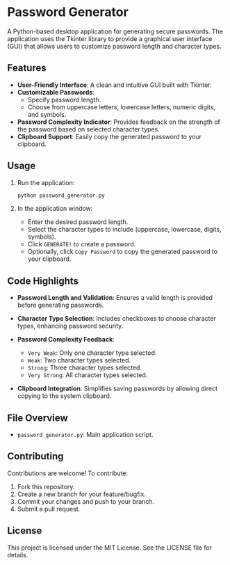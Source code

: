 # Password Generator

A Python-based desktop application for generating secure passwords. The application uses the Tkinter library to provide a graphical user interface (GUI) that allows users to customize password length and character types.

## Features

- **User-Friendly Interface**: A clean and intuitive GUI built with Tkinter.
- **Customizable Passwords**:
  - Specify password length.
  - Choose from uppercase letters, lowercase letters, numeric digits, and symbols.
- **Password Complexity Indicator**: Provides feedback on the strength of the password based on selected character types.
- **Clipboard Support**: Easily copy the generated password to your clipboard.


## Usage

1. Run the application:
   ```bash
   python password_generator.py
   ```

2. In the application window:
   - Enter the desired password length.
   - Select the character types to include (uppercase, lowercase, digits, symbols).
   - Click `GENERATE!` to create a password.
   - Optionally, click `Copy Password` to copy the generated password to your clipboard.

## Code Highlights

- **Password Length and Validation**:
  Ensures a valid length is provided before generating passwords.

- **Character Type Selection**:
  Includes checkboxes to choose character types, enhancing password security.

- **Password Complexity Feedback**:
  - `Very Weak`: Only one character type selected.
  - `Weak`: Two character types selected.
  - `Strong`: Three character types selected.
  - `Very Strong`: All character types selected.

- **Clipboard Integration**:
  Simplifies saving passwords by allowing direct copying to the system clipboard.

## File Overview

- `password_generator.py`: Main application script.

## Contributing

Contributions are welcome! To contribute:
1. Fork this repository.
2. Create a new branch for your feature/bugfix.
3. Commit your changes and push to your branch.
4. Submit a pull request.

## License

This project is licensed under the MIT License. See the LICENSE file for details.
